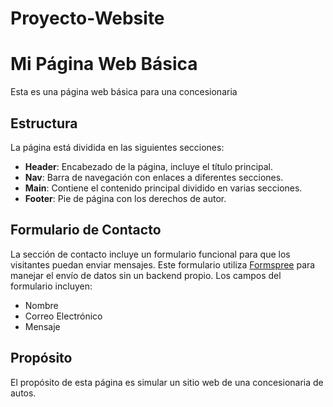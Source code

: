 # Proyecto-Website
# Mi Página Web Básica

Esta es una página web básica para una concesionaria

## Estructura

La página está dividida en las siguientes secciones:

- **Header**: Encabezado de la página, incluye el título principal.
- **Nav**: Barra de navegación con enlaces a diferentes secciones.
- **Main**: Contiene el contenido principal dividido en varias secciones.
- **Footer**: Pie de página con los derechos de autor.

## Formulario de Contacto

La sección de contacto incluye un formulario funcional para que los visitantes puedan enviar mensajes. Este formulario utiliza [Formspree](https://formspree.io/) para manejar el envío de datos sin un backend propio. Los campos del formulario incluyen:

- Nombre
- Correo Electrónico
- Mensaje


## Propósito

El propósito de esta página es simular un sitio web de una concesionaria de autos.
